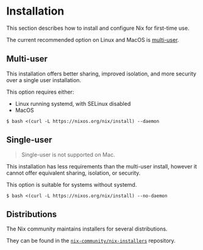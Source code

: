 # Installation

This section describes how to install and configure Nix for first-time use.

The current recommended option on Linux and MacOS is [multi-user](#multi-user).

## Multi-user

This installation offers better sharing, improved isolation, and more security
over a single user installation.

This option requires either:

* Linux running systemd, with SELinux disabled
* MacOS

```console
$ bash <(curl -L https://nixos.org/nix/install) --daemon
```

## Single-user

> Single-user is not supported on Mac.

This installation has less requirements than the multi-user install, however it
cannot offer equivalent sharing, isolation, or security.

This option is suitable for systems without systemd.

```console
$ bash <(curl -L https://nixos.org/nix/install) --no-daemon
```

## Distributions

The Nix community maintains installers for several distributions.

They can be found in the [`nix-community/nix-installers`](https://github.com/nix-community/nix-installers) repository.
